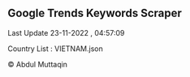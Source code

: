 

## Google Trends Keywords Scraper 
 
Last Update 23-11-2022 , 04:57:09

Country List :
VIETNAM.json



© Abdul Muttaqin 
